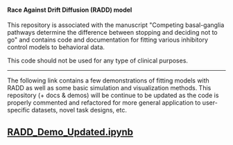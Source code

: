 #### Race Against Drift Diffusion (RADD) model

This repository is associated with the manuscript "Competing basal-ganglia pathways determine the difference between stopping and deciding not to go" and contains code and documentation for fitting various inhibitory control models to behavioral data.

This code should not be used for any type of clinical purposes.


---
The following link contains a few demonstrations of fitting models with RADD as well as some basic simulation and visualization methods. This repository (+ docs & demos) will be continue to be updated as the code is properly commented and refactored for more general application to user-specific datasets, novel task designs, etc.

[**RADD_Demo_Updated.ipynb**](http://nbviewer.ipython.org/github/CoAxLab/radd/blob/master/demo/RADD_Demo_Updated.ipynb)
---
